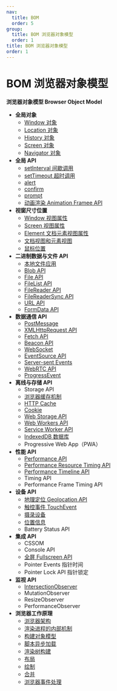```yaml
---
nav:
  title: BOM
  order: 5
group:
  title: BOM 浏览器对象模型
  order: 1
title: BOM 浏览器对象模型
order: 1
---
```


# BOM 浏览器对象模型

**浏览器对象模型 Browser Object Model**

- **全局对象**
  - [Window 对象](/browser-object-model/window/window)
  - [Location 对象](/browser-object-model/window/location)
  - [History 对象](/browser-object-model/window/history)
  - [Screen 对象](/browser-object-model/window/screen)
  - [Navigator 对象](/browser-object-model/window/navigator)
- **全局 API**
  - [setInterval 间歇调用](/browser-object-model/web-event/set-interval)
  - [setTimeout 超时调用](/browser-object-model/web-event/set-time-out)
  - [alert](/browser-object-model/web-event/alert)
  - [confirm](/browser-object-model/web-event/confirm)
  - [prompt](/browser-object-model/web-event/prompt)
  - [动画渲染 Animation Framee API](/browser-object-model/web-event/request-animation-frame)
- **视窗尺寸位置**
  - [Window 视图属性](/browser-object-model/window-position/window-view-properties)
  - [Screen 视图属性](/browser-object-model/window-position/screen-view-properties)
  - [Element 文档元素视图属性](/browser-object-model/window-position/document-view-and-element-view)
  - [文档视图和元素视图](/browser-object-model/window-position/element-view-properties)
  - [鼠标位置](/browser-object-model/window-position/mouse-position)
- **二进制数据与文件 API**
  - [本地文件应用](/browser-object-model/binary-data-and-files/local-files-application)
  - [Blob API](/browser-object-model/binary-data-and-files/blob)
  - [File API](/browser-object-model/binary-data-and-files/file)
  - [FileList API](/browser-object-model/binary-data-and-files/file-list)
  - [FileReader API](/browser-object-model/binary-data-and-files/file-reader)
  - [FileReaderSync API](/browser-object-model/binary-data-and-files/file-reader-sync)
  - [URL API](/browser-object-model/binary-data-and-files/url)
  - [FormData API](/browser-object-model/binary-data-and-files/form-data)
- **数据通信 API**
  - [PostMessage](/browser-object-model/connectivity/post-message)
  - [XMLHttpRequest API](/browser-object-model/connectivity/xmlhttprequest)
  - [Fetch API](/browser-object-model/connectivity/fetch)
  - [Beacon API](/browser-object-model/connectivity/beacon)
  - [WebSocket](/browser-object-model/connectivity/web-socket)
  - [EventSource API](/browser-object-model/connectivity/event-source)
  - [Server-sent Events](/browser-object-model/connectivity/server-sent-events)
  - [WebRTC API](/browser-object-model/connectivity/web-real-time-communication)
  - [ProgressEvent](/browser-object-model/connectivity/progress-event)
- **离线与存储 API**
  - Storage API
  - [浏览器缓存机制](/browser-object-model/offline-and-storage/web-cache)
  - [HTTP Cache](/browser-object-model/offline-and-storage/http-cache)
  - [Cookie](/browser-object-model/offline-and-storage/cookie)
  - [Web Storage API](/browser-object-model/offline-and-storage/web-storage)
  - [Web Workers API](/browser-object-model/offline-and-storage/web-workers)
  - [Service Worker API](/browser-object-model/offline-and-storage/service-worker)
  - [IndexedDB 数据库](/browser-object-model/offline-and-storage/indexedDB)
  - Progressive Web App（PWA）
- **性能 API**
  - [Performance API](/browser-object-model/performance/performance)
  - [Performance Resource Timing API](/browser-object-model/performance/performance-resource-timing)
  - [Performance Timeline API](/browser-object-model/performance/performance-timeline)
  - Timing API
  - Performance Frame Timing API
- **设备 API**
  - [地理定位 Geolocation API](/browser-object-model/device/geolocation)
  - [触控事件 TouchEvent](/browser-object-model/device/touch-event)
  - [摄录设备](/browser-object-model/device/camera)
  - [位置信息](/browser-object-model/device/position)
  - Battery Status API
- **集成 API**
  - CSSOM
  - Console API
  - [全屏 Fullscreen API](/browser-object-model/integration/full-screen)
  - Pointer Events 指针时间
  - Pointer Lock API 指针锁定
- **监视 API**
  - [IntersectionObserver](/browser-object-model/observer/intersection-observer)
  - MutationObserver
  - ResizeObserver
  - PerformanceObserver
- **浏览器工作原理**
  - [浏览器架构](/browser-object-model/browser-working-principle/browser-architecture)
  - [渲染进程的内部机制](/browser-object-model/browser-working-principle/workflow)
  - [构建对象模型](/browser-object-model/browser-working-principle/construction-of-the-object-model)
  - [脚本异步加载](/browser-object-model/browser-working-principle/script-loads)
  - [渲染树构建](/browser-object-model/browser-working-principle/construction-of-render-tree)
  - [布局](/browser-object-model/browser-working-principle/layout)
  - [绘制](/browser-object-model/browser-working-principle/painting)
  - [合并](/browser-object-model/browser-working-principle/composite)
  - [浏览器事件处理](/browser-object-model/browser-working-principle/browser-event)

<!-- > ⚠️ 图形学领域的 SVG、Canvas、WebGL 集成于 [visualization-guidebook](https://tt.github.io/visualization-guidebook) -->
